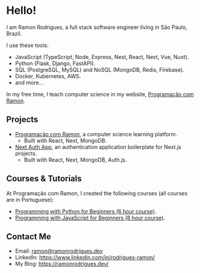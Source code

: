 # Hello!

I am Ramon Rodrigues, a full stack software engineer living in São Paulo, Brazil.

I use these tools:
- JavaScript (TypeScript, Node, Express, Nest, React, Next, Vue, Nuxt).
- Python (Flask, Django, FastAPI).
- SQL (PostgreSQL, MySQL) and NoSQL (MongoDB, Redis, Firebase).
- Docker, Kubernetes, AWS.
- and more...

In my free time, I teach computer science in my website, [Programação com Ramon](https://programacaocomramon.com).

## Projects

- [Programação com Ramon](https://www.programacaocomramon.com/), a computer science learning platform.
  - Built with React, Next, MongoDB.
- [Next Auth App](https://github.com/ramonfrombr/next-auth-app), an authentication application boilerplate for Next.js projects.
  - Built with React, Next, MongoDB, Auth.js.

## Courses & Tutorials

At Programação com Ramon, I created the following courses (all courses are in Portuguese):
- [Programming with Python for Beginners (6 hour course)](https://www.youtube.com/watch?v=yaqVbs9f_xg).
- [Programming with JavaScript for Beginners (8 hour course)](https://www.youtube.com/watch?v=aA31cVca_hI).

## Contact Me
- Email: ramon@ramonrodrigues.dev
- LinkedIn: <a target="_blank" href="https://www.linkedin.com/in/rodrigues-ramon/">https://www.linkedin.com/in/rodrigues-ramon/</a>
- My Blog: <a target="_blank" href="https://ramonrodrigues.dev/">https://ramonrodrigues.dev/</a>
